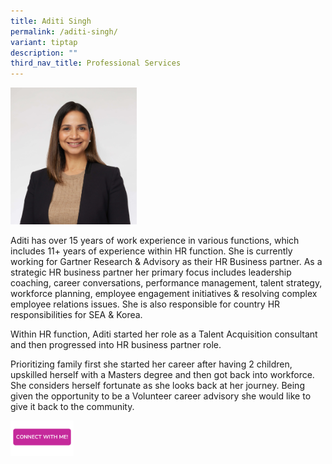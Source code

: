 ```yaml
---
title: Aditi Singh
permalink: /aditi-singh/
variant: tiptap
description: ""
third_nav_title: Professional Services
---
```

<p></p>
<p></p>
<div class="isomer-image-wrapper">
<img style="width: 40%;" height="auto" width="100%" alt="" src="/images/Profile Photos/Singh_Aditi_Ajit_Pal_1_copy.jpg">
</div>
<p></p>
<p>Aditi has over 15 years of work experience in various functions, which
includes 11+ years of experience within HR function. She is currently working
for Gartner Research &amp; Advisory as their HR Business partner. As a
strategic HR business partner her primary focus includes leadership coaching,
career conversations, performance management, talent strategy, workforce
planning, employee engagement initiatives &amp; resolving complex employee
relations issues. She is also responsible for country HR responsibilities
for SEA &amp; Korea.</p>
<p>Within HR function, Aditi started her role as a Talent Acquisition consultant
and then progressed into HR business partner role.</p>
<p>Prioritizing family first she started her career after having 2 children,
upskilled herself with a Masters degree and then got back into workforce.
She considers herself fortunate as she looks back at her journey. Being
given the opportunity to be a Volunteer career advisory she would like
to give it back to the community.</p>
<p></p>
<p></p><a class="isomer-image-wrapper" href="https://form.gov.sg/67074e265b72991ce98b0a19"><img style="width: 20%;" height="auto" width="100%" alt="" src="/images/CONNECT_WITH_ME.png"></a>
<p></p>